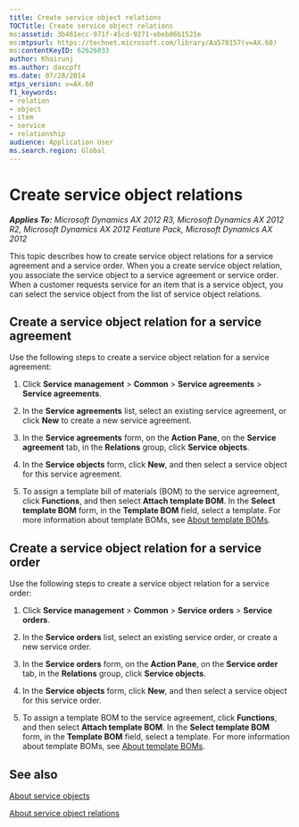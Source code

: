 ```yaml
---
title: Create service object relations
TOCTitle: Create service object relations
ms:assetid: 3b461ecc-971f-45cd-9271-ebeb06b1521e
ms:mtpsurl: https://technet.microsoft.com/library/Aa570157(v=AX.60)
ms:contentKeyID: 62626033
author: Khairunj
ms.author: daxcpft
ms.date: 07/28/2014
mtps_version: v=AX.60
f1_keywords:
- relation
- object
- item
- service
- relationship
audience: Application User
ms.search.region: Global
---
```


# Create service object relations 


_**Applies To:** Microsoft Dynamics AX 2012 R3, Microsoft Dynamics AX 2012 R2, Microsoft Dynamics AX 2012 Feature Pack, Microsoft Dynamics AX 2012_

This topic describes how to create service object relations for a service agreement and a service order. When you a create service object relation, you associate the service object to a service agreement or service order. When a customer requests service for an item that is a service object, you can select the service object from the list of service object relations.

## Create a service object relation for a service agreement

Use the following steps to create a service object relation for a service agreement:

1.  Click **Service management** \> **Common** \> **Service agreements** \> **Service agreements**.

2.  In the **Service agreements** list, select an existing service agreement, or click **New** to create a new service agreement.

3.  In the **Service agreements** form, on the **Action Pane**, on the **Service agreement** tab, in the **Relations** group, click **Service objects**.

4.  In the **Service objects** form, click **New**, and then select a service object for this service agreement.

5.  To assign a template bill of materials (BOM) to the service agreement, click **Functions**, and then select **Attach template BOM**. In the **Select template BOM** form, in the **Template BOM** field, select a template. For more information about template BOMs, see [About template BOMs](about-template-boms.md).

## Create a service object relation for a service order

Use the following steps to create a service object relation for a service order:

1.  Click **Service management** \> **Common** \> **Service orders** \> **Service orders**.

2.  In the **Service orders** list, select an existing service order, or create a new service order.

3.  In the **Service orders** form, on the **Action Pane**, on the **Service order** tab, in the **Relations** group, click **Service objects**.

4.  In the **Service objects** form, click **New**, and then select a service object for this service order.

5.  To assign a template BOM to the service agreement, click **Functions**, and then select **Attach template BOM**. In the **Select template BOM** form, in the **Template BOM** field, select a template. For more information about template BOMs, see [About template BOMs](about-template-boms.md).

## See also

[About service objects](about-service-objects.md)

[About service object relations](about-service-object-relations.md)

  



